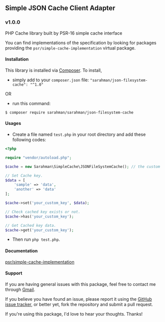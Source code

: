 ## Simple JSON Cache Client Adapter ##
### v1.0.0 ###
PHP Cache library built by PSR-16 simple cache interface

You can find implementations of the specification by looking for packages providing the
 `psr/simple-cache-implementation` virtual package.

#### Installation ####
This library is installed via [Composer](http://getcomposer.org). To install, 
- simply add to your `composer.json` file: `"sarahman/json-filesystem-cache": "^1.0"`

OR

- run this command:
```
$ composer require sarahman/sarahman/json-filesystem-cache
```

#### Usages ####

- Create a file named `test.php` in your root directory and add these following codes:
 
```php
<?php

require "vendor/autoload.php";

$cache = new Sarahman\SimpleCache\JSONFileSystemCache(); // the custom cache directory can be set through the parameter.

// Set Cache key.
$data = [
    'sample' => 'data',
    'another' => 'data'
];

$cache->set('your_custom_key', $data);

// Check cached key exists or not.
$cache->has('your_custom_key');

// Get Cached key data.
$cache->get('your_custom_key');

```
- Then run `php test.php`.

#### Documentation ####
[psr/simple-cache-implementation](https://packagist.org/providers/psr/simple-cache-implementation)

#### Support ####

If you are having general issues with this package, feel free to contact me through [Gmail](mailto:aabid048@gmail.com).

If you believe you have found an issue,
 please report it using the [GitHub issue tracker](https://github.com/sarahman/json-filesystem-cache/issues),
 or better yet, fork the repository and submit a pull request.

If you're using this package, I'd love to hear your thoughts. Thanks!
